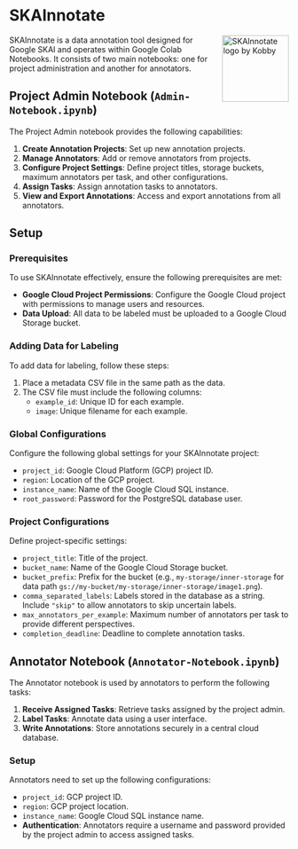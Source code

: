 # SKAInnotate
<img src="https://github.com/instadeepai/SKAInnotate/assets/18593619/5b7f895f-9479-4d1c-82d0-5bd2cd744bf7" align="right"
     alt="SKAInnotate logo by Kobby" width="120" height="120">
     
SKAInnotate is a data annotation tool designed for Google SKAI and operates within Google Colab Notebooks. It consists of two main notebooks: one for project administration and another for annotators.

## Project Admin Notebook (`Admin-Notebook.ipynb`)

The Project Admin notebook provides the following capabilities:

1. **Create Annotation Projects**: Set up new annotation projects.
2. **Manage Annotators**: Add or remove annotators from projects.
3. **Configure Project Settings**: Define project titles, storage buckets, maximum annotators per task, and other configurations.
4. **Assign Tasks**: Assign annotation tasks to annotators.
5. **View and Export Annotations**: Access and export annotations from all annotators.

## Setup

### Prerequisites

To use SKAInnotate effectively, ensure the following prerequisites are met:

- **Google Cloud Project Permissions**: Configure the Google Cloud project with permissions to manage users and resources.
- **Data Upload**: All data to be labeled must be uploaded to a Google Cloud Storage bucket.

### Adding Data for Labeling

To add data for labeling, follow these steps:

1. Place a metadata CSV file in the same path as the data.
2. The CSV file must include the following columns:
   - `example_id`: Unique ID for each example.
   - `image`: Unique filename for each example.

### Global Configurations

Configure the following global settings for your SKAInnotate project:

- `project_id`: Google Cloud Platform (GCP) project ID.
- `region`: Location of the GCP project.
- `instance_name`: Name of the Google Cloud SQL instance.
- `root_password`: Password for the PostgreSQL database user.

### Project Configurations

Define project-specific settings:

- `project_title`: Title of the project.
- `bucket_name`: Name of the Google Cloud Storage bucket.
- `bucket_prefix`: Prefix for the bucket (e.g., `my-storage/inner-storage` for data path `gs://my-bucket/my-storage/inner-storage/image1.png`).
- `comma_separated_labels`: Labels stored in the database as a string. Include `"skip"` to allow annotators to skip uncertain labels.
- `max_annotators_per_example`: Maximum number of annotators per task to provide different perspectives.
- `completion_deadline`: Deadline to complete annotation tasks.

## Annotator Notebook (`Annotator-Notebook.ipynb`)

The Annotator notebook is used by annotators to perform the following tasks:

1. **Receive Assigned Tasks**: Retrieve tasks assigned by the project admin.
2. **Label Tasks**: Annotate data using a user interface.
3. **Write Annotations**: Store annotations securely in a central cloud database.

### Setup

Annotators need to set up the following configurations:

- `project_id`: GCP project ID.
- `region`: GCP project location.
- `instance_name`: Google Cloud SQL instance name.
- **Authentication**: Annotators require a username and password provided by the project admin to access assigned tasks.
